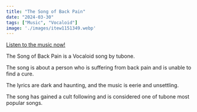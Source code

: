 ```yaml
---
title: "The Song of Back Pain"
date: "2024-03-30"
tags: ["Music", "Vocaloid"]
image: './images/itew1151349.webp'
---
```


[Listen to the music now!](https://linkco.re/F7UyDbB8)

The Song of Back Pain is a Vocaloid song by tubone.

The song is about a person who is suffering from back pain and is unable to find a cure.

The lyrics are dark and haunting, and the music is eerie and unsettling.

The song has gained a cult following and is considered one of tubone most popular songs.
